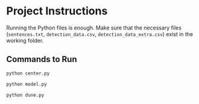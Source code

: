 # Project Instructions

Running the Python files is enough. Make sure that the necessary files (`sentences.txt`, `detection_data.csv`, `detection_data_extra.csv`) exist in the working folder.

## Commands to Run
```sh
python center.py

python model.py

python dune.py
```